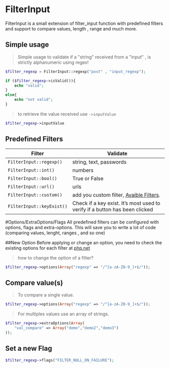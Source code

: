 # FilterInput
FilterInput is a small extension of filter_input function with predefined filters and support to compare values, length , range and much more.

## Simple usage
>Simple usage to validate if a "string" received from a "input" , is strictly alphanumeric using regex!

```php
$filter_regexp = FilterInput::regexp("post" , "input_regexp");

if ($filter_regexp->isValid()){
    echo "valid";
}
else{
    echo "not valid";
}
```
> to retrieve the value received use `->inputValue`

```php
$filter_regexp->inputValue
```

## Predefined Filters

| Filter  | Validate |
| ------------- | ------------- |
| `FilterInput::regexp()`  | string, text, passwords  |
| `FilterInput::int()`  | numbers |
| `FilterInput::bool()`  | True or False  |
| `FilterInput::url()`  | urls  |
| `FilterInput::custom()`  | add you custom filter, [Avaible Filters](http://php.net/manual/en/filter.filters.validate.php). |
| `FilterInput::keyExist()`  | Check if a key exist. It’s most used to verify if a button has been clicked  |

#Options/ExtraOptions/Flags
All predefined filters can be configured with options, flags and extra-options.
This will save you to write a lot of code (comparing values, lenght, ranges , and so one)

##New Option
Before applying or change an option, you need to check the existing options for each filter at [php.net](http://php.net/manual/en/filter.filters.validate.php)

>how to change the option of a filter?

```php
$filter_regexp->options(Array("regexp" => "/^[a-zA-Z0-9_]+$/"));
```
## Compare value(s)
>To compare a single value.

```php
$filter_regexp->options(Array("regexp" => "/^[a-zA-Z0-9_]+$/"));
```
>For multiples values use an array of strings.

```php
$filter_regexp->extraOptions(Array(
    "val_compare" => Array("demo","demo2","demo3")
));
```
## Set a new Flag

```php
$filter_regexp->flags("FILTER_NULL_ON_FAILURE");
```

